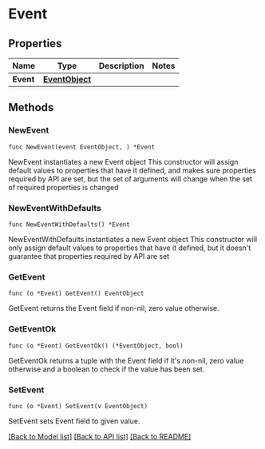 # Event

## Properties

Name | Type | Description | Notes
------------ | ------------- | ------------- | -------------
**Event** | [**EventObject**](EventObject.md) |  | 

## Methods

### NewEvent

`func NewEvent(event EventObject, ) *Event`

NewEvent instantiates a new Event object
This constructor will assign default values to properties that have it defined,
and makes sure properties required by API are set, but the set of arguments
will change when the set of required properties is changed

### NewEventWithDefaults

`func NewEventWithDefaults() *Event`

NewEventWithDefaults instantiates a new Event object
This constructor will only assign default values to properties that have it defined,
but it doesn't guarantee that properties required by API are set

### GetEvent

`func (o *Event) GetEvent() EventObject`

GetEvent returns the Event field if non-nil, zero value otherwise.

### GetEventOk

`func (o *Event) GetEventOk() (*EventObject, bool)`

GetEventOk returns a tuple with the Event field if it's non-nil, zero value otherwise
and a boolean to check if the value has been set.

### SetEvent

`func (o *Event) SetEvent(v EventObject)`

SetEvent sets Event field to given value.



[[Back to Model list]](../README.md#documentation-for-models) [[Back to API list]](../README.md#documentation-for-api-endpoints) [[Back to README]](../README.md)


